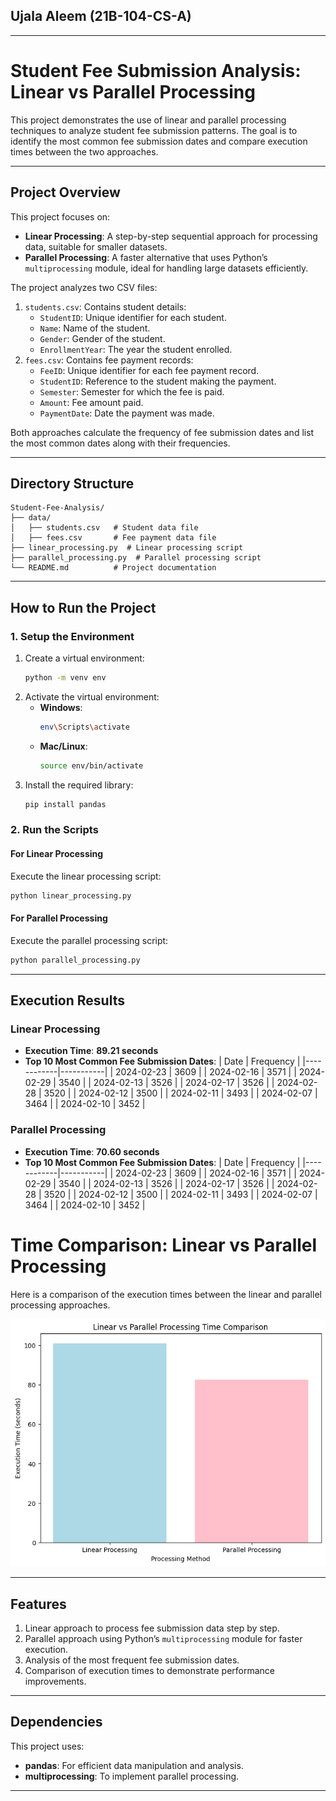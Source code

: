 
## **Ujala Aleem (21B-104-CS-A)**
---
# Student Fee Submission Analysis: Linear vs Parallel Processing

This project demonstrates the use of linear and parallel processing techniques to analyze student fee submission patterns. The goal is to identify the most common fee submission dates and compare execution times between the two approaches.

---
## **Project Overview**

This project focuses on:
- **Linear Processing**: A step-by-step sequential approach for processing data, suitable for smaller datasets.
- **Parallel Processing**: A faster alternative that uses Python’s `multiprocessing` module, ideal for handling large datasets efficiently.

The project analyzes two CSV files:
1. `students.csv`: Contains student details:
   - `StudentID`: Unique identifier for each student.
   - `Name`: Name of the student.
   - `Gender`: Gender of the student.
   - `EnrollmentYear`: The year the student enrolled.
2. `fees.csv`: Contains fee payment records:
   - `FeeID`: Unique identifier for each fee payment record.
   - `StudentID`: Reference to the student making the payment.
   - `Semester`: Semester for which the fee is paid.
   - `Amount`: Fee amount paid.
   - `PaymentDate`: Date the payment was made.

Both approaches calculate the frequency of fee submission dates and list the most common dates along with their frequencies.

---

## **Directory Structure**

```
Student-Fee-Analysis/
├── data/
│   ├── students.csv   # Student data file
│   ├── fees.csv       # Fee payment data file
├── linear_processing.py  # Linear processing script
├── parallel_processing.py  # Parallel processing script
└── README.md          # Project documentation
```

---

## **How to Run the Project**

### **1. Setup the Environment**
1. Create a virtual environment:
   ```bash
   python -m venv env
   ```
2. Activate the virtual environment:
   - **Windows**:
     ```bash
     env\Scripts\activate
     ```
   - **Mac/Linux**:
     ```bash
     source env/bin/activate
     ```
3. Install the required library:
   ```bash
   pip install pandas
   ```

### **2. Run the Scripts**

#### **For Linear Processing**
Execute the linear processing script:
```bash
python linear_processing.py
```

#### **For Parallel Processing**
Execute the parallel processing script:
```bash
python parallel_processing.py
```

---

## **Execution Results**

### **Linear Processing**
- **Execution Time**: **89.21 seconds**
- **Top 10 Most Common Fee Submission Dates**:
  | Date       | Frequency |
  |------------|-----------|
  | 2024-02-23 | 3609      |
  | 2024-02-16 | 3571      |
  | 2024-02-29 | 3540      |
  | 2024-02-13 | 3526      |
  | 2024-02-17 | 3526      |
  | 2024-02-28 | 3520      |
  | 2024-02-12 | 3500      |
  | 2024-02-11 | 3493      |
  | 2024-02-07 | 3464      |
  | 2024-02-10 | 3452      |

### **Parallel Processing**
- **Execution Time**: **70.60 seconds**
- **Top 10 Most Common Fee Submission Dates**:
  | Date       | Frequency |
  |------------|-----------|
  | 2024-02-23 | 3609      |
  | 2024-02-16 | 3571      |
  | 2024-02-29 | 3540      |
  | 2024-02-13 | 3526      |
  | 2024-02-17 | 3526      |
  | 2024-02-28 | 3520      |
  | 2024-02-12 | 3500      |
  | 2024-02-11 | 3493      |
  | 2024-02-07 | 3464      |
  | 2024-02-10 | 3452      |

# Time Comparison: Linear vs Parallel Processing

Here is a comparison of the execution times between the linear and parallel processing approaches.

![Time Comparison](assets/processing_time_comparison.png)

---

## **Features**
1. Linear approach to process fee submission data step by step.
2. Parallel approach using Python’s `multiprocessing` module for faster execution.
3. Analysis of the most frequent fee submission dates.
4. Comparison of execution times to demonstrate performance improvements.

---

## **Dependencies**
This project uses:
- **pandas**: For efficient data manipulation and analysis.
- **multiprocessing**: To implement parallel processing.

---
